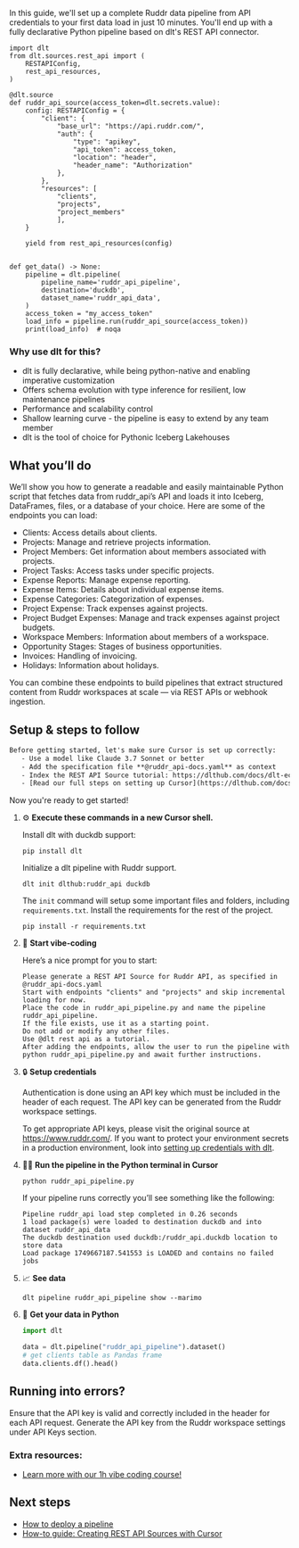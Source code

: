 In this guide, we'll set up a complete Ruddr data pipeline from API credentials to your first data load in just 10 minutes. You'll end up with a fully declarative Python pipeline based on dlt's REST API connector.

```python-outcome
import dlt
from dlt.sources.rest_api import (
    RESTAPIConfig,
    rest_api_resources,
)

@dlt.source
def ruddr_api_source(access_token=dlt.secrets.value):
    config: RESTAPIConfig = {
        "client": {
            "base_url": "https://api.ruddr.com/",
            "auth": {
                "type": "apikey",
                "api_token": access_token,
                "location": "header",
                "header_name": "Authorization"
            },
        },
        "resources": [
            "clients",
            "projects",
            "project_members"
            ],
    }

    yield from rest_api_resources(config)


def get_data() -> None:
    pipeline = dlt.pipeline(
        pipeline_name='ruddr_api_pipeline',
        destination='duckdb',
        dataset_name='ruddr_api_data', 
    )
    access_token = "my_access_token"
    load_info = pipeline.run(ruddr_api_source(access_token))
    print(load_info)  # noqa
```

### Why use dlt for this?

- dlt is fully declarative, while being python-native and enabling imperative customization
- Offers schema evolution with type inference for resilient, low maintenance pipelines
- Performance and scalability control
- Shallow learning curve - the pipeline is easy to extend by any team member
- dlt is the tool of choice for Pythonic Iceberg Lakehouses

## What you’ll do

We’ll show you how to generate a readable and easily maintainable Python script that fetches data from ruddr_api’s API and loads it into Iceberg, DataFrames, files, or a database of your choice. Here are some of the endpoints you can load:

- Clients: Access details about clients.
- Projects: Manage and retrieve projects information.
- Project Members: Get information about members associated with projects.
- Project Tasks: Access tasks under specific projects.
- Expense Reports: Manage expense reporting.
- Expense Items: Details about individual expense items.
- Expense Categories: Categorization of expenses.
- Project Expense: Track expenses against projects.
- Project Budget Expenses: Manage and track expenses against project budgets.
- Workspace Members: Information about members of a workspace.
- Opportunity Stages: Stages of business opportunities.
- Invoices: Handling of invoicing.
- Holidays: Information about holidays.

You can combine these endpoints to build pipelines that extract structured content from Ruddr workspaces at scale — via REST APIs or webhook ingestion.

## Setup & steps to follow

```default
Before getting started, let's make sure Cursor is set up correctly:
   - Use a model like Claude 3.7 Sonnet or better
   - Add the specification file **@ruddr_api-docs.yaml** as context
   - Index the REST API Source tutorial: https://dlthub.com/docs/dlt-ecosystem/verified-sources/rest_api/ and add it to context as **@dlt rest api**
   - [Read our full steps on setting up Cursor](https://dlthub.com/docs/dlt-ecosystem/llm-tooling/cursor-restapi#23-configuring-cursor-with-documentation)
```

Now you're ready to get started! 

1. ⚙️ **Execute these commands in a new Cursor shell.**
    
    Install dlt with duckdb support:
    ```shell
    pip install dlt
    ```

    Initialize a dlt pipeline with Ruddr support.
    ```shell
    dlt init dlthub:ruddr_api duckdb
    ```

    The `init` command will setup some important files and folders, including `requirements.txt`. Install the requirements for the rest of the project.
    ```shell
    pip install -r requirements.txt
    ```
    
2. 🤠 **Start vibe-coding**
    
    Here’s a nice prompt for you to start: 
    
    ```prompt
    Please generate a REST API Source for Ruddr API, as specified in @ruddr_api-docs.yaml 
    Start with endpoints "clients" and "projects" and skip incremental loading for now. 
    Place the code in ruddr_api_pipeline.py and name the pipeline ruddr_api_pipeline. 
    If the file exists, use it as a starting point. 
    Do not add or modify any other files. 
    Use @dlt rest api as a tutorial. 
    After adding the endpoints, allow the user to run the pipeline with python ruddr_api_pipeline.py and await further instructions.
    ```

    
3. 🔒 **Setup credentials** 
    
    Authentication is done using an API key which must be included in the header of each request. The API key can be generated from the Ruddr workspace settings.
    
    To get appropriate API keys, please visit the original source at https://www.ruddr.com/.
    If you want to protect your environment secrets in a production environment, look into [setting up credentials with dlt](https://dlthub.com/docs/walkthroughs/add_credentials).
    
4. 🏃‍♀️ **Run the pipeline in the Python terminal in Cursor**
    
    ```shell
    python ruddr_api_pipeline.py
    ```
    
    If your pipeline runs correctly you’ll see something like the following:
    
    ```shell
    Pipeline ruddr_api load step completed in 0.26 seconds
    1 load package(s) were loaded to destination duckdb and into dataset ruddr_api_data
    The duckdb destination used duckdb:/ruddr_api.duckdb location to store data
    Load package 1749667187.541553 is LOADED and contains no failed jobs
    ```
    
5. 📈 **See data**
    
    ```shell
    dlt pipeline ruddr_api_pipeline show --marimo
    ```
    
6. 🐍 **Get your data in Python**
    
    ```python
    import dlt

   data = dlt.pipeline("ruddr_api_pipeline").dataset()
   # get clients table as Pandas frame
   data.clients.df().head()
    ```

## Running into errors?

Ensure that the API key is valid and correctly included in the header for each API request. Generate the API key from the Ruddr workspace settings under API Keys section.

### Extra resources:

- [Learn more with our 1h vibe coding course!](https://www.youtube.com/watch?v=GGid70rnJuM)

## Next steps

- [How to deploy a pipeline](https://dlthub.com/docs/walkthroughs/deploy-a-pipeline)
- [How-to guide: Creating REST API Sources with Cursor](https://dlthub.com/docs/dlt-ecosystem/llm-tooling/cursor-restapi)